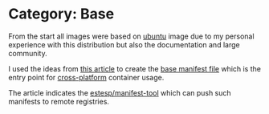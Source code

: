 # Category: Base

From the start all images were based on [ubuntu](https://hub.docker.com/_/ubuntu/) image due to my personal experience with this distribution but also the documentation and large community.

I used the ideas from [this article](https://container-solutions.com/multi-arch-docker-images/) to create the [base manifest file](ubuntu-multi/arch/multi/ubuntu-multi.yml) which is the entry point for [cross-platform](https://en.wikipedia.org/wiki/Cross-platform) container usage. 
 
The article indicates the [estesp/manifest-tool](https://github.com/estesp/manifest-tool) which can push such manifests to remote registries.